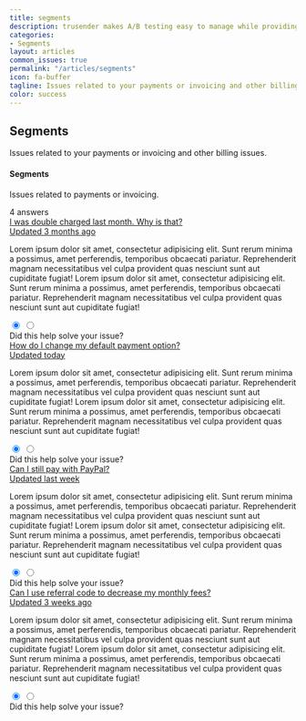 ```yaml
---
title: segments
description: trusender makes A/B testing easy to manage while providing the level of accuracy required to ensure your tests are robust, so you can confidently optimize the performance of your campaigns.
categories:
- Segments
layout: articles
common_issues: true
permalink: "/articles/segments"
icon: fa-buffer
tagline: Issues related to your payments or invoicing and other billing issues.
color: success
---
```



<div class="article segments">
    <div class="row mb-6 mb-md-8">
        <div class="col-auto">
            <div class="icon-circle bg-success text-white">
                <i class="fas fa-buffer" aria-hidden="true"></i>
            </div>
        </div>
        <div class="col ml-n4">
            <h2 class="font-weight-bold mb-0">
                Segments
            </h2>
            <p class="font-size-lg text-gray-700 mb-0">
                Issues related to your payments or invoicing and other billing issues.
            </p>
        </div>
    </div>
    <div class="card shadow-light-lg accordion border-0" id="helpAccordionTwo">
        <div class="list-group">
            <div class="list-group-item">
                <div class="d-flex align-items-center">
                    <div class="mr-auto">
                        <h4 class="font-weight-bold mb-0">
                            Segments
                        </h4>
                        <p class="font-size-sm text-muted mb-0">
                            Issues related to payments or invoicing.
                        </p>
                    </div>
                    <span class="badge badge-pill badge-success-soft ml-4">
                        <span class="h6 text-uppercase">
                            4 answers
                        </span>
                    </span>
                </div>
            </div>
            <div class="list-group-item">
                <a class="d-flex align-items-center text-reset text-decoration-none collapsed" data-toggle="collapse"
                    href="#helpFive" role="button" aria-expanded="false" aria-controls="helpFive">
                    <span class="mr-4">
                        I was double charged last month. Why is that?
                    </span>
                    <div class="text-muted ml-auto">
                        <span class="font-size-sm mr-4 d-none d-md-inline">
                            Updated 3 months ago
                        </span>
                        <span class="collapse-chevron text-muted">
                            <i class="fas fa-chevron-down"></i>
                        </span>
                    </div>
                </a>
                <div class="collapse" id="helpFive" data-parent="#helpAccordionTwo" style="">
                    <div class="py-5">
                        <p class="text-gray-700">
                            Lorem ipsum dolor sit amet, consectetur adipisicing elit. Sunt rerum minima a possimus, amet
                            perferendis, temporibus obcaecati pariatur. Reprehenderit magnam necessitatibus vel culpa
                            provident
                            quas nesciunt sunt aut cupiditate fugiat! Lorem ipsum dolor sit amet, consectetur
                            adipisicing elit.
                            Sunt rerum minima a possimus, amet perferendis, temporibus obcaecati pariatur. Reprehenderit
                            magnam
                            necessitatibus vel culpa provident quas nesciunt sunt aut cupiditate fugiat!
                        </p>
                        <div class="d-flex align-items-center">
                            <div class="btn-group btn-group-toggle mr-4" data-toggle="buttons">
                                <label class="btn btn-sm btn-white active">
                                    <input type="radio" name="helpFiveVote" id="helpFiveDown" checked=""> <i
                                        class="far fa-thumbs-down"></i>
                                </label>
                                <label class="btn btn-sm btn-white">
                                    <input type="radio" name="helpFiveVote" id="helpFiveUp"> <i
                                        class="far fa-thumbs-up"></i>
                                </label>
                            </div>
                            <span class="font-size-sm text-muted">
                                Did this help solve your issue?
                            </span>
                        </div>
                    </div>
                </div>
            </div>
            <div class="list-group-item">
                <a class="d-flex align-items-center text-reset text-decoration-none" data-toggle="collapse"
                    href="#helpSix" role="button" aria-expanded="false" aria-controls="helpSix">
                    <span class="mr-4">
                        How do I change my default payment option?
                    </span>
                    <div class="text-muted ml-auto">
                        <span class="font-size-sm mr-4 d-none d-md-inline">
                            Updated today
                        </span>
                        <span class="collapse-chevron text-muted">
                            <i class="fas fa-chevron-down"></i>
                        </span>
                    </div>
                </a>
                <div class="collapse" id="helpSix" data-parent="#helpAccordionTwo">
                    <div class="py-5">
                        <p class="text-gray-700">
                            Lorem ipsum dolor sit amet, consectetur adipisicing elit. Sunt rerum minima a possimus, amet
                            perferendis, temporibus obcaecati pariatur. Reprehenderit magnam necessitatibus vel culpa
                            provident
                            quas nesciunt sunt aut cupiditate fugiat! Lorem ipsum dolor sit amet, consectetur
                            adipisicing elit.
                            Sunt rerum minima a possimus, amet perferendis, temporibus obcaecati pariatur. Reprehenderit
                            magnam
                            necessitatibus vel culpa provident quas nesciunt sunt aut cupiditate fugiat!
                        </p>
                        <div class="d-flex align-items-center">
                            <div class="btn-group btn-group-toggle mr-4" data-toggle="buttons">
                                <label class="btn btn-sm btn-white active">
                                    <input type="radio" name="helpSixVote" id="helpSixDown" checked=""> <i
                                        class="far fa-thumbs-down"></i>
                                </label>
                                <label class="btn btn-sm btn-white">
                                    <input type="radio" name="helpSixVote" id="helpSixUp"> <i
                                        class="far fa-thumbs-up"></i>
                                </label>
                            </div>
                            <span class="font-size-sm text-muted">
                                Did this help solve your issue?
                            </span>
                        </div>
                    </div>
                </div>
            </div>
            <div class="list-group-item">
                <a class="d-flex align-items-center text-reset text-decoration-none" data-toggle="collapse"
                    href="#helpSeven" role="button" aria-expanded="false" aria-controls="helpSeven">
                    <span class="mr-4">
                        Can I still pay with PayPal?
                    </span>
                    <div class="text-muted ml-auto">
                        <span class="font-size-sm mr-4 d-none d-md-inline">
                            Updated last week
                        </span>
                        <span class="collapse-chevron text-muted">
                            <i class="fas fa-chevron-down"></i>
                        </span>
                    </div>
                </a>
                <div class="collapse" id="helpSeven" data-parent="#helpAccordionTwo">
                    <div class="py-5">
                        <p class="text-gray-700">
                            Lorem ipsum dolor sit amet, consectetur adipisicing elit. Sunt rerum minima a possimus, amet
                            perferendis, temporibus obcaecati pariatur. Reprehenderit magnam necessitatibus vel culpa
                            provident
                            quas nesciunt sunt aut cupiditate fugiat! Lorem ipsum dolor sit amet, consectetur
                            adipisicing elit.
                            Sunt rerum minima a possimus, amet perferendis, temporibus obcaecati pariatur. Reprehenderit
                            magnam
                            necessitatibus vel culpa provident quas nesciunt sunt aut cupiditate fugiat!
                        </p>
                        <div class="d-flex align-items-center">
                            <div class="btn-group btn-group-toggle mr-4" data-toggle="buttons">
                                <label class="btn btn-sm btn-white active">
                                    <input type="radio" name="helpSevenVote" id="helpSevenDown" checked=""> <i
                                        class="far fa-thumbs-down"></i>
                                </label>
                                <label class="btn btn-sm btn-white">
                                    <input type="radio" name="helpSevenVote" id="helpSevenUp"> <i
                                        class="far fa-thumbs-up"></i>
                                </label>
                            </div>
                            <span class="font-size-sm text-muted">
                                Did this help solve your issue?
                            </span>
                        </div>
                    </div>
                </div>
            </div>
            <div class="list-group-item">
                <a class="d-flex align-items-center text-reset text-decoration-none" data-toggle="collapse"
                    href="#helpEight" role="button" aria-expanded="false" aria-controls="helpEight">
                    <span class="mr-4">
                        Can I use referral code to decrease my monthly fees?
                    </span>
                    <div class="text-muted ml-auto">
                        <span class="font-size-sm mr-4 d-none d-md-inline">
                            Updated 3 weeks ago
                        </span>
                        <span class="collapse-chevron text-muted">
                            <i class="fas fa-chevron-down"></i>
                        </span>
                    </div>
                </a>
                <div class="collapse" id="helpEight" data-parent="#helpAccordionTwo">
                    <div class="py-5">
                        <p class="text-gray-700">
                            Lorem ipsum dolor sit amet, consectetur adipisicing elit. Sunt rerum minima a possimus, amet
                            perferendis, temporibus obcaecati pariatur. Reprehenderit magnam necessitatibus vel culpa
                            provident
                            quas nesciunt sunt aut cupiditate fugiat! Lorem ipsum dolor sit amet, consectetur
                            adipisicing elit.
                            Sunt rerum minima a possimus, amet perferendis, temporibus obcaecati pariatur. Reprehenderit
                            magnam
                            necessitatibus vel culpa provident quas nesciunt sunt aut cupiditate fugiat!
                        </p>
                        <div class="d-flex align-items-center">
                            <div class="btn-group btn-group-toggle mr-4" data-toggle="buttons">
                                <label class="btn btn-sm btn-white active">
                                    <input type="radio" name="helpEightVote" id="helpEightDown" checked=""> <i
                                        class="far fa-thumbs-down"></i>
                                </label>
                                <label class="btn btn-sm btn-white">
                                    <input type="radio" name="helpEightVote" id="helpEightUp"> <i
                                        class="far fa-thumbs-up"></i>
                                </label>
                            </div>
                            <span class="font-size-sm text-muted">
                                Did this help solve your issue?
                            </span>
                        </div>
                    </div>
                </div>
            </div>
        </div>
    </div>
</div>